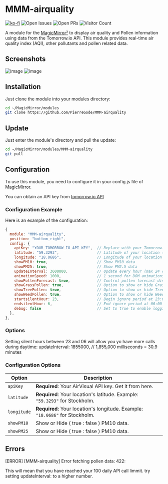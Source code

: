 # MMM-airquality

[![ko-fi](https://ko-fi.com/img/githubbutton_sm.svg)](https://ko-fi.com/J3J2EARPK)
![Open Issues](https://img.shields.io/github/issues/PierreGode/MMM-airquality)
![Open PRs](https://img.shields.io/github/issues-pr/PierreGode/MMM-airquality)
![Visitor Count](https://hits.seeyoufarm.com/api/count/incr/badge.svg?url=https://github.com/PierreGode/MMM-airquality)

A module for the [MagicMirror²](https://magicmirror.builders) to display air quality and Pollen information using data from the Tomorrow.io API. This module provides real-time air quality index (AQI), other pollutants and pollen related data.

## Screenshots

![image](img/screen2.png) ![image](img/screen1.png)

## Installation

Just clone the module into your modules directory:

```bash
cd ~/MagicMirror/modules
git clone https://github.com/PierreGode/MMM-airquality
```

## Update

Just enter the module's directory and pull the update:

```bash
cd ~/MagicMirror/modules/MMM-airquality
git pull
```

## Configuration

To use this module, you need to configure it in your config.js file of MagicMirror.

You can obtain an API key from [tomorrow.io API](https://app.tomorrow.io/)

### Configuration Example

Here is an example of the configuration:

```js
{
  module: "MMM-airquality",
  position: "bottom_right",
  config: {
    apiKey: "YOUR_TOMORROW_IO_API_KEY",  // Replace with your Tomorrow.io API Key
    latitude: "59.3293",                 // Latitude of your location (e.g., Stockholm)
    longitude: "18.0686",                // Longitude of your location
    showPM10: true,                      // Show PM10 data
    showPM25: true,                      // Show PM2.5 data
    updateInterval: 3600000,             // Update every hour (max 24 calls/day with Tomorrow.io)
    animationSpeed: 1000,                // 1 second for DOM animations
    showPollenForecast: true,            // Control pollen forecast display
    showGrassPollen: true,               // Option to show or hide Grass pollen
    showTreePollen: true,                // Option to show or hide Tree pollen
    showWeedPollen: true,                // Option to show or hide Weed pollen
    startsilentHour: 23,                 // Begin ignore period at 23:00
    endsilentHour: 6,                    // End ignore period at 06:00
    debug: false                         // Set to true to enable logging for debugging
  },
},

```
### Options
Setting silent hours between 23 and 06 will allow you yo have more calls during daytime: updateInterval: 1855000, // 1,855,000 milliseconds = 30.9 minutes

### Configuration Options

| Option | Description |
| --- | --- |
| `apiKey` | **Required**: Your AirVisual API key. Get it from here. |
| `latitude` | **Required**: Your location's latitude. Example: `"59.3293"` for Stockholm. |
| `longitude` | **Required**: Your location's longitude. Example: `"18.0686"` for Stockholm. |
| `showPM10` | Show or Hide ( true : false )  PM10 data. |
| `showPM25` | Show or Hide ( true : false ) PM10 data. |

## Errors

[ERROR]
[MMM-airquality] Error fetching pollen data: 422: <p>This will mean that you have reached your 100 daily API call limmit. try setting updateInterval: to a higher number.
